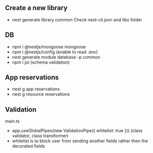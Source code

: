 ## Create a new library
- nest generate library common
Check nest-cli.json and libs folder

## DB
- npm i @nestjs/mongoose mongoose
- npm i @nestjs/config (enable to read .env)
- nest generate module database -p common
- npm i joi (schema validation)

## App reservations
- nest g app reservations
- nest g resource reservations

## Validation
main.ts
- app.useGlobalPipes(new ValidationPipe({ whitelist: true })) (class validator, class transformer)
- whitelist is to block user from sending another fields rather then the decorated fields